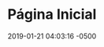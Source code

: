 ---
layout: home
title: Página Inicial
slug: home2
categories: home
status: draft
languages: pt
description: aaa
date: 2019-01-21 04:03:16 -0500
permalink: /pt/:slug
---
